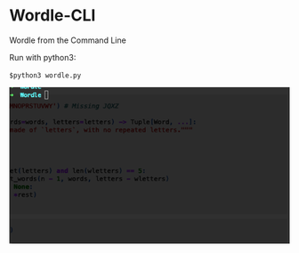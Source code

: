 # Wordle-CLI
Wordle from the Command Line

Run with python3:

`$python3 wordle.py`

![Wordle-CLI](wordle.gif)
